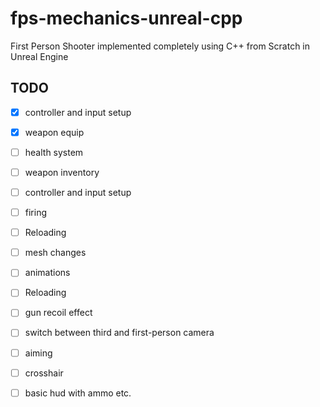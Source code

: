 # fps-mechanics-unreal-cpp
First Person Shooter implemented completely using C++ from Scratch in Unreal Engine

<!-- ## Technical Breakdown
Step 1: Addition Camera and First Person Mesh Components 
Step 2 : Movement Input System 
CreateDefaultsubobject - only be added in constructor
note : add header files in cpp not header file to save compilation time
Step 3 : Health Actor Component
Delegates
Step 4 : Weapons
Blueprint native event , BlueprintImplementableEvent
Step 5: equip on btn press 
step 6 : shooting -->

## TODO
- [X] controller and input setup
- [X] weapon equip
- [ ] health system
- [ ] weapon inventory
- [ ] controller and input setup
- [ ] firing  
- [ ] Reloading
- [ ] mesh changes 
- [ ] animations 
- [ ] Reloading
- [ ] gun recoil effect
- [ ] switch between third and first-person camera
- [ ] aiming
- [ ] crosshair
- [ ] basic hud with ammo etc.

